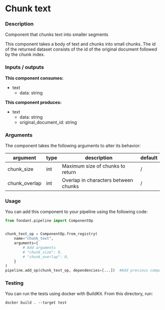 # Chunk text

### Description
Component that chunks text into smaller segments 

This component takes a body of text and chunks into small chunks. The id of the returned dataset
consists of the id of the original document followed by the chunk index.


### Inputs / outputs

**This component consumes:**

- text
    - data: string

**This component produces:**

- text
    - data: string
    - original_document_id: string

### Arguments

The component takes the following arguments to alter its behavior:

| argument | type | description | default |
| -------- | ---- | ----------- | ------- |
| chunk_size | int | Maximum size of chunks to return | / |
| chunk_overlap | int | Overlap in characters between chunks | / |

### Usage

You can add this component to your pipeline using the following code:

```python
from fondant.pipeline import ComponentOp


chunk_text_op = ComponentOp.from_registry(
    name="chunk_text",
    arguments={
        # Add arguments
        # "chunk_size": 0,
        # "chunk_overlap": 0,
    }
)
pipeline.add_op(chunk_text_op, dependencies=[...])  #Add previous component as dependency
```

### Testing

You can run the tests using docker with BuildKit. From this directory, run:
```
docker build . --target test
```

